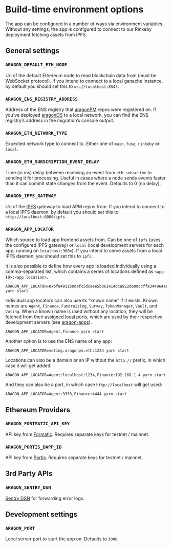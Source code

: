 # Build-time environment options

The app can be configured in a number of ways via environment variables. Without any settings, the app is configured to connect to our Rinkeby deployment fetching assets from IPFS.

## General settings

### `ARAGON_DEFAULT_ETH_NODE`

Url of the default Ethereum node to read blockchain data from (must be WebSocket protocol). If you intend to connect to a local ganache instance, by default you should set this to `ws://localhost:8545`.

### `ARAGON_ENS_REGISTRY_ADDRESS`

Address of the ENS registry that [aragonPM](https://hack.aragon.org/docs/apm-intro) repos were registered on. If you’ve deployed [aragonOS](https://github.com/aragon/aragonOS) to a local network, you can find the ENS registry’s address in the migration’s console output.

### `ARAGON_ETH_NETWORK_TYPE`

Expected network type to connect to. Either one of `main`, `fuse`, `rinkeby` or `local`.

### `ARAGON_ETH_SUBSCRIPTION_EVENT_DELAY`

Time (in ms) delay between receiving an event from `eth_subscribe` to sending it for processing. Useful in cases where a node sends events faster than it can commit state changes from the event. Defaults to 0 (no delay).

### `ARAGON_IPFS_GATEWAY`

Url of the [IPFS](https://ipfs.io) gateway to load APM repos from. If you intend to connect to a local IPFS daemon, by default you should set this to `http://localhost:8080/ipfs`

### `ARAGON_APP_LOCATOR`

Which source to load app frontend assets from. Can be one of `ipfs` (uses the configured IPFS gateway) or `local` (local development servers for each app, running on `localhost:300x`). If you intend to serve assets from a local IPFS daemon, you should set this to `ipfs`.

It is also possible to define how every app is loaded individually using a comma-separated list, which contains a series of locations defined as `<app ID>:<app location>`.

```console
ARAGON_APP_LOCATOR=0xbf8491150dafc5dcaee5b861414dca922de09ccffa344964ae167212e8c673ae:http://localhost:1234,0xbf8491150dafc5dcaee5b861414dca922de09ccffa344964ae167212e8c673ae:http://localhost:3333 yarn start
```

Individual app locators can also use its “known name” if it exists. Known names are `Agent`, `Finance`, `Fundraising`, `Survey`, `TokenManager`, `Vault`, and `Voting`. When a known name is used without any location, they will be fetched from their [assigned local ports](src/known-app-ids.js), which are used by their respective development servers (see [aragon-apps](https://github.com/aragon/aragon-apps)).

```console
ARAGON_APP_LOCATOR=Agent,Finance yarn start
```

Another option is to use the ENS name of any app:

```console
ARAGON_APP_LOCATOR=voting.aragonpm.eth:1234 yarn start
```

Locations can also be a domain or an IP without the `http://` prefix, in which case it will get added:

```console
ARAGON_APP_LOCATOR=Agent:localhost:1234,Finance:192.168.1.4 yarn start
```

And they can also be a port, in which case `http://localhost` will get used:

```console
ARAGON_APP_LOCATOR=Agent:3333,Finance:4444 yarn start
```

## Ethereum Providers

### `ARAGON_FORTMATIC_API_KEY`

API key from [Formatic](fortmatic.com). Requires separate keys for testnet / mainnet.

### `ARAGON_PORTIS_DAPP_ID`

API key from [Portis](portis.io). Requires separate keys for testnet / mainnet.

## 3rd Party APIs

### `ARAGON_SENTRY_DSN`

[Sentry DSN](https://docs.sentry.io/error-reporting/configuration/?platform=node#dsn) for forwarding error logs.

## Development settings

### `ARAGON_PORT`

Local server port to start the app on. Defaults to `3000`.
